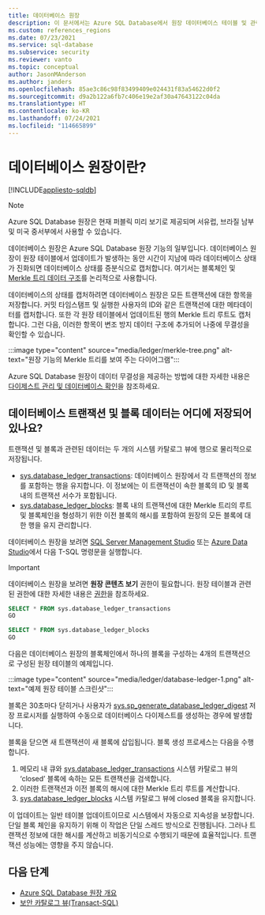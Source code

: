 ```yaml
---
title: 데이터베이스 원장
description: 이 문서에서는 Azure SQL Database에서 원장 데이터베이스 테이블 및 관련 보기에 대한 정보를 제공합니다.
ms.custom: references_regions
ms.date: 07/23/2021
ms.service: sql-database
ms.subservice: security
ms.reviewer: vanto
ms.topic: conceptual
author: JasonMAnderson
ms.author: janders
ms.openlocfilehash: 85ae3c86c98f83499409e024431f83a54622d0f2
ms.sourcegitcommit: d9a2b122a6fb7c406e19e2af30a47643122c04da
ms.translationtype: HT
ms.contentlocale: ko-KR
ms.lasthandoff: 07/24/2021
ms.locfileid: "114665899"
---
```

# <a name="what-is-the-database-ledger"></a>데이터베이스 원장이란?

[!INCLUDE[appliesto-sqldb](../includes/appliesto-sqldb.md)]

> [!NOTE]
> Azure SQL Database 원장은 현재 퍼블릭 미리 보기로 제공되며 서유럽, 브라질 남부 및 미국 중서부에서 사용할 수 있습니다.

데이터베이스 원장은 Azure SQL Database 원장 기능의 일부입니다. 데이터베이스 원장이 원장 테이블에서 업데이트가 발생하는 동안 시간이 지남에 따라 데이터베이스 상태가 진화되면 데이터베이스 상태를 증분식으로 캡처합니다. 여기서는 블록체인 및 [Merkle 트리 데이터 구조](/archive/msdn-magazine/2018/march/blockchain-blockchain-fundamentals)를 논리적으로 사용합니다. 

데이터베이스의 상태를 캡처하려면 데이터베이스 원장은 모든 트랜잭션에 대한 항목을 저장합니다. 커밋 타임스탬프 및 실행한 사용자의 ID와 같은 트랜잭션에 대한 메타데이터를 캡처합니다. 또한 각 원장 테이블에서 업데이트된 행의 Merkle 트리 루트도 캡처합니다. 그런 다음, 이러한 항목이 변조 방지 데이터 구조에 추가되어 나중에 무결성을 확인할 수 있습니다.

:::image type="content" source="media/ledger/merkle-tree.png" alt-text="원장 기능의 Merkle 트리를 보여 주는 다이어그램":::

Azure SQL Database 원장이 데이터 무결성을 제공하는 방법에 대한 자세한 내용은 [다이제스트 관리 및 데이터베이스 확인](ledger-digest-management-and-database-verification.md)을 참조하세요.

## <a name="where-are-database-transaction-and-block-data-stored"></a>데이터베이스 트랜잭션 및 블록 데이터는 어디에 저장되어 있나요?

트랜잭션 및 블록과 관련된 데이터는 두 개의 시스템 카탈로그 뷰에 행으로 물리적으로 저장됩니다.

- [sys.database_ledger_transactions](/sql/relational-databases/system-catalog-views/sys-database-ledger-transactions-transact-sql): 데이터베이스 원장에서 각 트랜잭션의 정보를 포함하는 행을 유지합니다. 이 정보에는 이 트랜잭션이 속한 블록의 ID 및 블록 내의 트랜잭션 서수가 포함됩니다. 
- [sys.database_ledger_blocks](/sql/relational-databases/system-catalog-views/sys-database-ledger-blocks-transact-sql): 블록 내의 트랜잭션에 대한 Merkle 트리의 루트 및 블록체인을 형성하기 위한 이전 블록의 해시를 포함하여 원장의 모든 블록에 대한 행을 유지 관리합니다.

데이터베이스 원장을 보려면 [SQL Server Management Studio](/sql/ssms/download-sql-server-management-studio-ssms) 또는 [Azure Data Studio](/sql/azure-data-studio/download-azure-data-studio)에서 다음 T-SQL 명령문을 실행합니다.

> [!IMPORTANT]
> 데이터베이스 원장을 보려면 **원장 콘텐츠 보기** 권한이 필요합니다. 원장 테이블과 관련된 권한에 대한 자세한 내용은 [권한](/sql/relational-databases/security/permissions-database-engine#asdbpermissions)을 참조하세요. 

```sql
SELECT * FROM sys.database_ledger_transactions
GO

SELECT * FROM sys.database_ledger_blocks
GO
```

다음은 데이터베이스 원장의 블록체인에서 하나의 블록을 구성하는 4개의 트랜잭션으로 구성된 원장 테이블의 예제입니다.

:::image type="content" source="media/ledger/database-ledger-1.png" alt-text="예제 원장 테이블 스크린샷":::

블록은 30초마다 닫히거나 사용자가 [sys.sp_generate_database_ledger_digest](/sql/relational-databases/system-stored-procedures/sys-sp-generate-database-ledger-digest-transact-sql) 저장 프로시저를 실행하여 수동으로 데이터베이스 다이제스트를 생성하는 경우에 발생합니다. 

블록을 닫으면 새 트랜잭션이 새 블록에 삽입됩니다. 블록 생성 프로세스는 다음을 수행합니다.

1. 메모리 내 큐와 [sys.database_ledger_transactions](/sql/relational-databases/system-catalog-views/sys-database-ledger-transactions-transact-sql) 시스템 카탈로그 뷰의 ‘closed’ 블록에 속하는 모든 트랜잭션을 검색합니다.
1. 이러한 트랜잭션과 이전 블록의 해시에 대한 Merkle 트리 루트를 계산합니다.
1. [sys.database_ledger_blocks](/sql/relational-databases/system-catalog-views/sys-database-ledger-blocks-transact-sql) 시스템 카탈로그 뷰에 closed 블록을 유지합니다. 

이 업데이트는 일반 테이블 업데이트이므로 시스템에서 자동으로 지속성을 보장합니다. 단일 블록 체인을 유지하기 위해 이 작업은 단일 스레드 방식으로 진행됩니다. 그러나 트랜잭션 정보에 대한 해시를 계산하고 비동기식으로 수행되기 때문에 효율적입니다. 트랜잭션 성능에는 영향을 주지 않습니다.   

## <a name="next-steps"></a>다음 단계

- [Azure SQL Database 원장 개요](ledger-overview.md) 
- [보안 카탈로그 뷰(Transact-SQL)](/sql/relational-databases/system-catalog-views/security-catalog-views-transact-sql)
